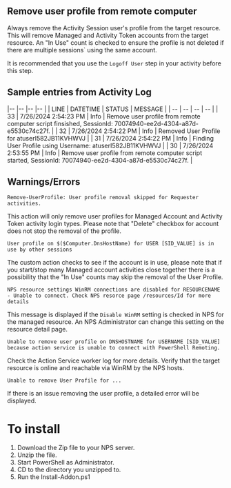 ## Remove user profile from remote computer

Always remove the Activity Session user's profile from the target resource. 
This will remove Managed and Activity Token accounts from the target resource.
An "In Use" count is checked to ensure the profile is not deleted if there are multiple sessions`
using the same account.

It is recommended that you use the `Logoff User` step in your activity before this step.

## Sample entries from Activity Log

|--    |--        |--      |--       |
| LINE | DATETIME | STATUS | MESSAGE |
| --   | --       | --     | --      | 
| 33   | 7/26/2024 2:54:23 PM	| Info	| Remove user profile from remote computer script finsished, SessionId: 70074940-ee2d-4304-a87d-e5530c74c27f. |
| 32   | 7/26/2024 2:54:22 PM	| Info	| Removed User Profile for atuserI582JB11KVHWVJ  |
| 31   | 7/26/2024 2:54:22 PM	| Info	| Finding User Profile using Username: atuserI582JB11KVHWVJ |
| 30   | 7/26/2024 2:53:55 PM	| Info	| Remove user profile from remote computer script started, SessionId: 70074940-ee2d-4304-a87d-e5530c74c27f. |

## Warnings/Errors

`Remove-UserProfile: User profile removal skipped for Requester activities.`

This action will only remove user profiles for Managed Account and Activity Token activity login types.
Please note that "Delete" checkbox for account does not stop the removal of the profile. 

`User profile on $($Computer.DnsHostName) for USER [SID_VALUE] is in use by other sessions`

The custom action checks to see if the account is in use, please note that if you start/stop many Managed account activities
close together there is a possibility that the "In Use" counts may skip the removal of the User Profile.

`NPS resource settings WinRM connections are disabled for RESOURCENAME - Unable to connect. Check NPS resorce page /resources/Id for more details`

This message is displayed if the `Disable WinRM` setting is checked in NPS for the managed resource.
An NPS Administrator can change this setting on the resource detail page.

`Unable to remove user profile on DNSHOSTNAME for USERNAME [SID_VALUE] because action service is unable to connect with PowerShell Remoting.`

Check the Action Service worker log for more details. Verify that the target resource is online and reachable via WinRM by
the NPS hosts.

`Unable to remove User Profile for ...`

If there is an issue removing the user profile, a detailed error will be displayed.


# To install
1. Download the Zip file to your NPS server.
1. Unzip the file.
1. Start PowerShell as Administrator.
1. CD to the directory you unzipped to.
1. Run the Install-Addon.ps1
